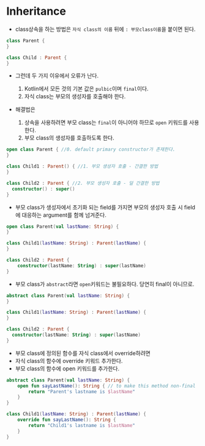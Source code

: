 # Inheritance 

- class상속을 하는 방법은 `자식 class의 이름` 뒤에 `: 부모class이름`을 붙이면 된다.
```kotlin
class Parent {
}

class Child : Parent {
}
```
- 그런데 두 가지 이유에서 오류가 난다.
  1. Kotlin에서 모든 것의 기본 값은 `pulbic`이며 `final`이다.
  2. 자식 class는 부모의 생성자를 호출해야 한다.

- 해결법은
  1. 상속을 사용하려면 부모 class는 `final`이 아니어야 하므로 `open` 키워드를 사용한다.
  2. 부모 class의 생성자를 호출하도록 한다.
```kotlin
open class Parent { //0. default primary constructor가 존재한다.
}

class Child1 : Parent() { //1. 부모 생성자 호출 - 간결한 방법
}

class Child2 : Parent { //2. 부모 생성자 호출 - 덜 간결한 방법
  constructor() : super()
}
```

- 부모 class가 생성자에서 초기화 되는 field를 가지면 부모의 생성자 호출 시 field에 대응하는 argument를 함께 넘겨준다.
```kotlin
open class Parent(val lastName: String) {
}

class Child1(lastName: String) : Parent(lastName) {
}

class Child2 : Parent {
    constructor(lastName: String) : super(lastName)
}
```

- 부모 class가 `abstract`라면 `open`키워드는 불필요하다. 당연히 final이 아니므로.
```kotlin
abstract class Parent(val lastName: String) {
}

class Child1(lastName: String) : Parent(lastName) {
}

class Child2 : Parent {
  constructor(lastName: String) : super(lastName)
}
```

- 부모 class에 정의된 함수를 자식 class에서 override하려면
- 자식 class의 함수에 override 키워드 추가한다.
- 부모 class의 함수에 open 키워드를 추가한다.
```kotlin
abstract class Parent(val lastName: String) {
    open fun sayLastName(): String { // to make this method non-final
        return "Parent's lastname is $lastName"
    }
}

class Child1(lastName: String) : Parent(lastName) {
    override fun sayLastName(): String {
        return "Child1's lastname is $lastName"
    }
}
```